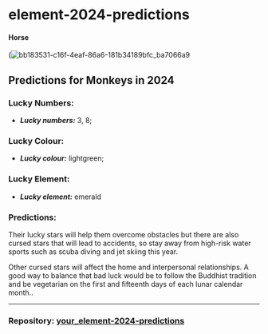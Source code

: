 # element-2024-predictions

#### Horse  

(![bb183531-c16f-4eaf-86a6-181b34189bfc_ba7066a9](https://github.com/Jphilipbeltran/Beltran_element-2024-predictions/assets/157078203/f199c3a2-e651-4080-adbe-8433183d4179)

## Predictions for Monkeys in 2024

### Lucky Numbers:
- _**Lucky numbers:**_ 3, 8;

### Lucky Colour:
- _**Lucky colour:**_ lightgreen;

### Lucky Element:
- _**Lucky element:**_ emerald

### Predictions:

Their lucky stars will help them overcome obstacles but there are also cursed stars that will lead to accidents, so stay away from high-risk water sports such as scuba diving and jet skiing this year.

Other cursed stars will affect the home and interpersonal relationships. A good way to balance that bad luck would be to follow the Buddhist tradition and be vegetarian on the first and fifteenth days of each lunar calendar month..

---

### Repository: [your_element-2024-predictions](https://github.com/Jphilipbeltran/your_element-2024-predictions)
